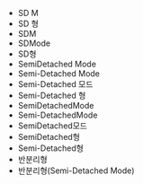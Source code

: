 ﻿- SD M
- SD 형
- SDM
- SDMode
- SD형
- SemiDetached Mode
- Semi-Detached Mode
- Semi-Detached 모드
- Semi-Detached 형
- SemiDetachedMode
- Semi-DetachedMode
- SemiDetached모드
- SemiDetached형
- Semi-Detached형
- 반분리형
- 반분리형(Semi-Detached Mode)
